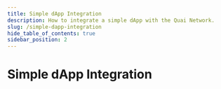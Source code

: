 ```yaml
---
title: Simple dApp Integration
description: How to integrate a simple dApp with the Quai Network.
slug: /simple-dapp-integration
hide_table_of_contents: true
sidebar_position: 2
---
```


# Simple dApp Integration
